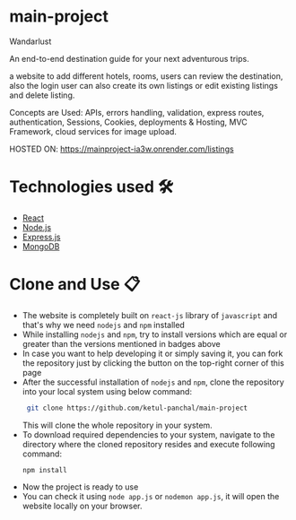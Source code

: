 # main-project

Wandarlust

An end-to-end destination guide for your next adventurous trips. 

a website to add different hotels, rooms, users can review the destination, also the login user can also create its own listings or edit existing listings and delete listing. 

Concepts are Used: APIs, errors handling, validation, express routes, authentication, Sessions, Cookies, deployments & Hosting, MVC Framework, cloud services for image upload.

HOSTED ON: https://mainproject-ia3w.onrender.com/listings

# Technologies used 🛠️

- [React](https://reactjs.org/)
- [Node.js](https://nodejs.org/en)
- [Express.js](https://nodejs.org/en)
- [MongoDB](https://www.mongodb.com/)

# Clone and Use 📋

- The website is completely built on `react-js` library of `javascript` and that's why we need `nodejs` and `npm` installed
- While installing `nodejs` and `npm`, try to install versions which are equal or greater than the versions mentioned in badges above
- In case you want to help developing it or simply saving it, you can fork the repository just by clicking the button on the top-right corner of this page
- After the successful installation of `nodejs` and `npm`, clone the repository into your local system using below command:
  ```bash
   git clone https://github.com/ketul-panchal/main-project
  ```
  This will clone the whole repository in your system.
- To download required dependencies to your system, navigate to the directory where the cloned repository resides and execute following command:
  ```node
  npm install
  ```
- Now the project is ready to use
- You can check it using `node app.js` or `nodemon app.js`, it will open the website locally on your browser.

